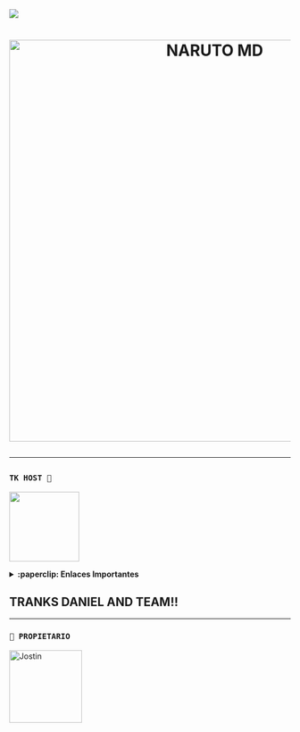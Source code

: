 <img src="https://readme-typing-svg.herokuapp.com/?font=mono&size=30&duration=4000&color=FF0000&center=falso&vCenter=falso&lines=亗+𝐍𝐀𝐑𝐔𝐓𝐎+𝐁𝐎𝐓+𝐌𝐃+亗;☣+𝐄𝐋+𝐌𝐄𝐉𝐎𝐑+☣;@jostin_max.bot">      

<h1 align="center">
<p>
<img src= "https://qu.ax/AjSo.jpg" alt="NARUTO MD" width="720">
</p>

---
### **`TK HOST 📲`**
<a href="https://dash.tk-joanhost.com"><img src="https://i.ibb.co/pr8TnWJ/SAVE-20240915-183758.jpg" height="125px"></a>

<details>
 <summary><b>:paperclip: Enlaces Importantes</b></summary>

- **Dashboard:** [`Aquí`](https://dash.tk-joanhost.com)
- **Panel:** [`Aquí`](https://panel.tk-joanhost.com)
- **Canal de WhatsApp:** [`Aquí`](https://whatsapp.com/channel/0029VaoZXbk6RGJNYQVP8r27)

</details>

## TRANKS DANIEL AND TEAM!!
---
### **`👑 PROPIETARIO`**
<a
href="https://github.com/Jostin-444"><img src="https://github.com/Jostin-444.png" width="130" height="130" alt="Jostin"/></a>
